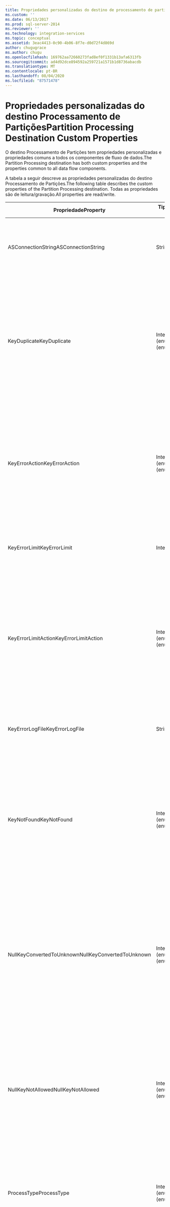 ```yaml
---
title: Propriedades personalizadas do destino de processamento de partição | Microsoft Docs
ms.custom: ''
ms.date: 06/13/2017
ms.prod: sql-server-2014
ms.reviewer: ''
ms.technology: integration-services
ms.topic: conceptual
ms.assetid: 3eac4413-0c90-4b06-8f7e-d0d72f4d869d
author: chugugrace
ms.author: chugu
ms.openlocfilehash: 169762aa72660273fad8ef0f1331b13afa6313fb
ms.sourcegitcommit: ad4d92dce894592a259721a1571b1d8736abacdb
ms.translationtype: MT
ms.contentlocale: pt-BR
ms.lasthandoff: 08/04/2020
ms.locfileid: "87571478"
---
```

# <a name="partition-processing-destination-custom-properties"></a><span data-ttu-id="2bd87-102">Propriedades personalizadas do destino Processamento de Partições</span><span class="sxs-lookup"><span data-stu-id="2bd87-102">Partition Processing Destination Custom Properties</span></span>
  <span data-ttu-id="2bd87-103">O destino Processamento de Partições tem propriedades personalizadas e propriedades comuns a todos os componentes de fluxo de dados.</span><span class="sxs-lookup"><span data-stu-id="2bd87-103">The Partition Processing destination has both custom properties and the properties common to all data flow components.</span></span>  
  
 <span data-ttu-id="2bd87-104">A tabela a seguir descreve as propriedades personalizadas do destino Processamento de Partições.</span><span class="sxs-lookup"><span data-stu-id="2bd87-104">The following table describes the custom properties of the Partition Processing destination.</span></span> <span data-ttu-id="2bd87-105">Todas as propriedades são de leitura/gravação.</span><span class="sxs-lookup"><span data-stu-id="2bd87-105">All properties are read/write.</span></span>  
  
|<span data-ttu-id="2bd87-106">Propriedade</span><span class="sxs-lookup"><span data-stu-id="2bd87-106">Property</span></span>|<span data-ttu-id="2bd87-107">Tipo de Dados</span><span class="sxs-lookup"><span data-stu-id="2bd87-107">Data Type</span></span>|<span data-ttu-id="2bd87-108">DESCRIÇÃO</span><span class="sxs-lookup"><span data-stu-id="2bd87-108">Description</span></span>|  
|--------------|---------------|-----------------|  
|<span data-ttu-id="2bd87-109">ASConnectionString</span><span class="sxs-lookup"><span data-stu-id="2bd87-109">ASConnectionString</span></span>|<span data-ttu-id="2bd87-110">String</span><span class="sxs-lookup"><span data-stu-id="2bd87-110">String</span></span>|<span data-ttu-id="2bd87-111">A cadeia de conexão com um projeto do [!INCLUDE[ssASnoversion](../../includes/ssasnoversion-md.md)] ou uma instância do [!INCLUDE[ssASnoversion](../../includes/ssasnoversion-md.md)].</span><span class="sxs-lookup"><span data-stu-id="2bd87-111">The connection string to an [!INCLUDE[ssASnoversion](../../includes/ssasnoversion-md.md)] project or an instance of [!INCLUDE[ssASnoversion](../../includes/ssasnoversion-md.md)].</span></span>|  
|<span data-ttu-id="2bd87-112">KeyDuplicate</span><span class="sxs-lookup"><span data-stu-id="2bd87-112">KeyDuplicate</span></span>|<span data-ttu-id="2bd87-113">Inteiro (enumeração)</span><span class="sxs-lookup"><span data-stu-id="2bd87-113">Integer (enumeration)</span></span>|<span data-ttu-id="2bd87-114">Quando UseDefaultConfiguration é `False` , um valor que indica como tratar erros de chave duplicada.</span><span class="sxs-lookup"><span data-stu-id="2bd87-114">When UseDefaultConfiguration is `False`, a value that indicates how to handle duplicate key errors.</span></span> <span data-ttu-id="2bd87-115">Os valores possíveis são `IgnoreError` (0), `ReportAndContinue` (1) e `ReportAndStop` (2).</span><span class="sxs-lookup"><span data-stu-id="2bd87-115">The possible values are `IgnoreError` (0), `ReportAndContinue` (1), and `ReportAndStop` (2).</span></span> <span data-ttu-id="2bd87-116">O valor padrão dessa propriedade é `IgnoreError` (0).</span><span class="sxs-lookup"><span data-stu-id="2bd87-116">The default value of this property is `IgnoreError` (0).</span></span>|  
|<span data-ttu-id="2bd87-117">KeyErrorAction</span><span class="sxs-lookup"><span data-stu-id="2bd87-117">KeyErrorAction</span></span>|<span data-ttu-id="2bd87-118">Inteiro (enumeração)</span><span class="sxs-lookup"><span data-stu-id="2bd87-118">Integer (enumeration)</span></span>|<span data-ttu-id="2bd87-119">Quando UseDefaultConfiguration é `False` , um valor que indica como lidar com erros de chave.</span><span class="sxs-lookup"><span data-stu-id="2bd87-119">When UseDefaultConfiguration is `False`, a value that indicates how to handle key errors.</span></span> <span data-ttu-id="2bd87-120">Os valores possíveis são `ConvertToUnknown` (0) e `DiscardRecord` (1).</span><span class="sxs-lookup"><span data-stu-id="2bd87-120">The possible values are `ConvertToUnknown` (0) and `DiscardRecord` (1).</span></span> <span data-ttu-id="2bd87-121">O valor padrão dessa propriedade é `ConvertToUnknown` (0).</span><span class="sxs-lookup"><span data-stu-id="2bd87-121">The default value of this property is `ConvertToUnknown` (0).</span></span>|  
|<span data-ttu-id="2bd87-122">KeyErrorLimit</span><span class="sxs-lookup"><span data-stu-id="2bd87-122">KeyErrorLimit</span></span>|<span data-ttu-id="2bd87-123">Integer</span><span class="sxs-lookup"><span data-stu-id="2bd87-123">Integer</span></span>|<span data-ttu-id="2bd87-124">Quando UseDefaultConfiguration é `False` , o limite superior de erros de chave que são permitidos.</span><span class="sxs-lookup"><span data-stu-id="2bd87-124">When UseDefaultConfiguration is `False`, the upper limit of key errors that are allowed.</span></span>|  
|<span data-ttu-id="2bd87-125">KeyErrorLimitAction</span><span class="sxs-lookup"><span data-stu-id="2bd87-125">KeyErrorLimitAction</span></span>|<span data-ttu-id="2bd87-126">Inteiro (enumeração)</span><span class="sxs-lookup"><span data-stu-id="2bd87-126">Integer (enumeration)</span></span>|<span data-ttu-id="2bd87-127">Quando UseDefaultConfiguration é `False` , um valor que indica a ação a ser tomada quando `KeyErrorLimit` é atingido.</span><span class="sxs-lookup"><span data-stu-id="2bd87-127">When UseDefaultConfiguration is `False`, a value that indicates the action to take when `KeyErrorLimit` is reached.</span></span> <span data-ttu-id="2bd87-128">Os valores possíveis são `StopLogging` (1) e `StopProcessing` (0).</span><span class="sxs-lookup"><span data-stu-id="2bd87-128">The possible values are `StopLogging` (1) and `StopProcessing` (0).</span></span> <span data-ttu-id="2bd87-129">O valor padrão dessa propriedade é `StopProcessing` (0).</span><span class="sxs-lookup"><span data-stu-id="2bd87-129">The default value of this property is `StopProcessing` (0).</span></span>|  
|<span data-ttu-id="2bd87-130">KeyErrorLogFile</span><span class="sxs-lookup"><span data-stu-id="2bd87-130">KeyErrorLogFile</span></span>|<span data-ttu-id="2bd87-131">String</span><span class="sxs-lookup"><span data-stu-id="2bd87-131">String</span></span>|<span data-ttu-id="2bd87-132">Quando UseDefaultConfiguration é `False` , o caminho e o nome de arquivo do arquivo de log de erros.</span><span class="sxs-lookup"><span data-stu-id="2bd87-132">When UseDefaultConfiguration is `False`, the path and file name of the error log file.</span></span>|  
|<span data-ttu-id="2bd87-133">KeyNotFound</span><span class="sxs-lookup"><span data-stu-id="2bd87-133">KeyNotFound</span></span>|<span data-ttu-id="2bd87-134">Inteiro (enumeração)</span><span class="sxs-lookup"><span data-stu-id="2bd87-134">Integer (enumeration)</span></span>|<span data-ttu-id="2bd87-135">Quando UseDefaultConfiguration é `False` , um valor que indica como tratar erros de chave ausentes.</span><span class="sxs-lookup"><span data-stu-id="2bd87-135">When UseDefaultConfiguration is `False`, a value that indicates how to handle missing key errors.</span></span> <span data-ttu-id="2bd87-136">Os valores possíveis são `IgnoreError` (0), `ReportAndContinue` (1) e `ReportAndStop` (2).</span><span class="sxs-lookup"><span data-stu-id="2bd87-136">The possible values are `IgnoreError` (0), `ReportAndContinue` (1), and `ReportAndStop` (2).</span></span> <span data-ttu-id="2bd87-137">O valor padrão desta propriedade é `ReportAndContinue` (1).</span><span class="sxs-lookup"><span data-stu-id="2bd87-137">The default value of this property is `ReportAndContinue` (1).</span></span>|  
|<span data-ttu-id="2bd87-138">NullKeyConvertedToUnknown</span><span class="sxs-lookup"><span data-stu-id="2bd87-138">NullKeyConvertedToUnknown</span></span>|<span data-ttu-id="2bd87-139">Inteiro (enumeração)</span><span class="sxs-lookup"><span data-stu-id="2bd87-139">Integer (enumeration)</span></span>|<span data-ttu-id="2bd87-140">Quando UseDefaultConfiguration é `False` , um valor que indica como lidar com chaves nulas convertidas para o valor desconhecido.</span><span class="sxs-lookup"><span data-stu-id="2bd87-140">When UseDefaultConfiguration is `False`, a value that indicates how to handle null keys converted to the Unknown value.</span></span> <span data-ttu-id="2bd87-141">Os valores possíveis são `IgnoreError` (0), `ReportAndContinue` (1) e `ReportAndStop` (2).</span><span class="sxs-lookup"><span data-stu-id="2bd87-141">The possible values are `IgnoreError` (0), `ReportAndContinue` (1), and `ReportAndStop` (2).</span></span> <span data-ttu-id="2bd87-142">O valor padrão dessa propriedade é `IgnoreError` (0).</span><span class="sxs-lookup"><span data-stu-id="2bd87-142">The default value of this property is `IgnoreError` (0).</span></span>|  
|<span data-ttu-id="2bd87-143">NullKeyNotAllowed</span><span class="sxs-lookup"><span data-stu-id="2bd87-143">NullKeyNotAllowed</span></span>|<span data-ttu-id="2bd87-144">Inteiro (enumeração)</span><span class="sxs-lookup"><span data-stu-id="2bd87-144">Integer (enumeration)</span></span>|<span data-ttu-id="2bd87-145">Quando UseDefaultConfiguration é `False` , um valor que indica como tratar nulos não permitidos.</span><span class="sxs-lookup"><span data-stu-id="2bd87-145">When UseDefaultConfiguration is `False`, a value that indicates how to handle disallowed nulls.</span></span> <span data-ttu-id="2bd87-146">Os valores possíveis são `IgnoreError` (0), `ReportAndContinue` (1) e `ReportAndStop` (2).</span><span class="sxs-lookup"><span data-stu-id="2bd87-146">The possible values are `IgnoreError` (0), `ReportAndContinue` (1), and `ReportAndStop` (2).</span></span> <span data-ttu-id="2bd87-147">O valor padrão desta propriedade é `ReportAndContinue` (1).</span><span class="sxs-lookup"><span data-stu-id="2bd87-147">The default value of this property is `ReportAndContinue` (1).</span></span>|  
|<span data-ttu-id="2bd87-148">ProcessType</span><span class="sxs-lookup"><span data-stu-id="2bd87-148">ProcessType</span></span>|<span data-ttu-id="2bd87-149">Inteiro (enumeração)</span><span class="sxs-lookup"><span data-stu-id="2bd87-149">Integer (enumeration)</span></span>|<span data-ttu-id="2bd87-150">O tipo de processamento de partições usado pela transformação.</span><span class="sxs-lookup"><span data-stu-id="2bd87-150">The type of partition processing the transformation uses.</span></span> <span data-ttu-id="2bd87-151">Os valores possíveis são `ProcessAdd` (1) (incremental), `ProcessFull` (0) e `ProcessUpdate` (2).</span><span class="sxs-lookup"><span data-stu-id="2bd87-151">The possible values are `ProcessAdd` (1) (incremental), `ProcessFull` (0), and `ProcessUpdate` (2).</span></span>|  
|<span data-ttu-id="2bd87-152">UseDefaultConfiguration</span><span class="sxs-lookup"><span data-stu-id="2bd87-152">UseDefaultConfiguration</span></span>|<span data-ttu-id="2bd87-153">Boolean</span><span class="sxs-lookup"><span data-stu-id="2bd87-153">Boolean</span></span>|<span data-ttu-id="2bd87-154">Um valor que especifica se a transformação usa a configuração de erro padrão.</span><span class="sxs-lookup"><span data-stu-id="2bd87-154">A value that specifies whether the transformation uses the default error configuration.</span></span> <span data-ttu-id="2bd87-155">Se essa propriedade for `False` , a transformação usará os valores das propriedades personalizadas de tratamento de erros listadas nesta tabela, incluindo KeyDuplicate, Keyerroaction e assim por diante.</span><span class="sxs-lookup"><span data-stu-id="2bd87-155">If this property is `False`, the transformation uses the values of the error-handling custom properties listed in this table, including KeyDuplicate, KeyErrorAction, and so on.</span></span>|  
  
 <span data-ttu-id="2bd87-156">A entrada e as colunas de entrada do destino Processamento de Partições não têm nenhuma propriedade personalizada.</span><span class="sxs-lookup"><span data-stu-id="2bd87-156">The input and the input columns of the Partition Processing destination have no custom properties.</span></span>  
  
 <span data-ttu-id="2bd87-157">Para obter mais informações, consulte [Destino de processamento de partições](partition-processing-destination.md).</span><span class="sxs-lookup"><span data-stu-id="2bd87-157">For more information, see [Partition Processing Destination](partition-processing-destination.md).</span></span>  
  
## <a name="see-also"></a><span data-ttu-id="2bd87-158">Consulte Também</span><span class="sxs-lookup"><span data-stu-id="2bd87-158">See Also</span></span>  
 [<span data-ttu-id="2bd87-159">Propriedades comuns</span><span class="sxs-lookup"><span data-stu-id="2bd87-159">Common Properties</span></span>](../common-properties.md)  
  
  
